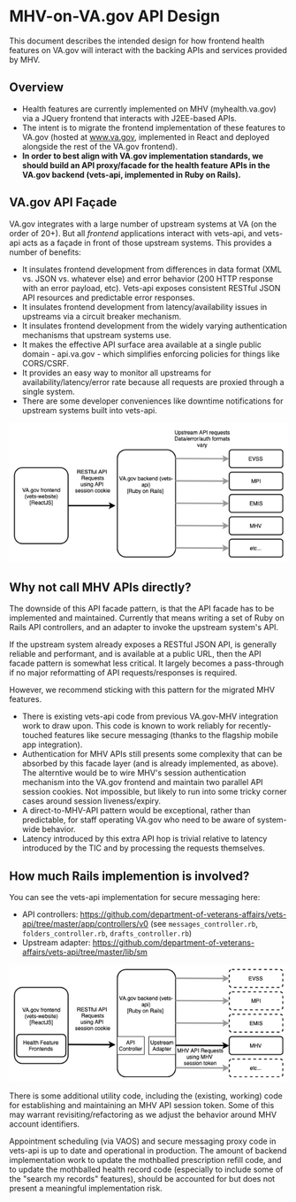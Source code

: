 # MHV-on-VA.gov API Design

This document describes the intended design for how frontend health features on VA.gov will interact with the backing APIs and services provided by MHV. 

## Overview

* Health features are currently implemented on MHV (myhealth.va.gov) via a JQuery frontend that interacts with J2EE-based APIs. 
* The intent is to migrate the frontend implementation of these features to VA.gov (hosted at www.va.gov, implemented in React and deployed alongside the rest of the VA.gov frontend). 
* **In order to best align with VA.gov implementation standards, we should build an API proxy/facade for the health feature APIs in the VA.gov backend (vets-api, implemented in Ruby on Rails).** 

## VA.gov API Façade
VA.gov integrates with a large number of upstream systems at VA (on the order of 20+). But all _frontend_ applications interact with vets-api, and vets-api acts as a façade in front of those upstream systems. This provides a number of benefits:
* It insulates frontend development from differences in data format (XML vs. JSON vs. whatever else) and error behavior (200 HTTP response with an error payload, etc). Vets-api exposes consistent RESTful JSON API resources and predictable error responses. 
* It insulates frontend development from latency/availability issues in upstreams via a circuit breaker mechanism. 
* It insulates frontend development from the widely varying authentication mechanisms that upstream systems use. 
* It makes the effective API surface area available at a single public domain - api.va.gov  - which simplifies enforcing policies for things like CORS/CSRF. 
* It provides an easy way to monitor all upstreams for availability/latency/error rate because all requests are proxied through a single system. 
* There are some developer conveniences like downtime notifications for upstream systems built into vets-api. 

![VA.gov facade architecture](assets/Health%20API%20Arch%20General.png)

## Why not call MHV APIs directly?
The downside of this API facade pattern, is that the API facade has to be implemented and maintained. Currently that means writing a set of Ruby on Rails API controllers, and an adapter to invoke the upstream system's API. 

If the upstream system already exposes a RESTful JSON API, is generally reliable and performant, and is available at a public URL, then the API facade pattern is somewhat less critical. It largely becomes a pass-through if no major reformatting of API requests/responses is required. 

However, we recommend sticking with this pattern for the migrated MHV features. 
* There is existing vets-api code from previous VA.gov-MHV integration work to draw upon. This code is known to work reliably for recently-touched features like secure messaging (thanks to the flagship mobile app integration). 
* Authentication for MHV APIs still presents some complexity that can be absorbed by this facade layer (and is already implemented, as above). The alterntive would be to wire MHV's session authentication mechanism into the VA.gov frontend and maintain two parallel API session cookies. Not impossible, but likely to run into some tricky corner cases around session liveness/expiry.
* A direct-to-MHV-API pattern would be exceptional, rather than predictable, for staff operating VA.gov who need to be aware of system-wide behavior. 
* Latency introduced by this extra API hop is trivial relative to latency introduced by the TIC and by processing the requests themselves.

## How much Rails implemention is involved?
You can see the vets-api implementation for secure messaging here:
* API controllers: https://github.com/department-of-veterans-affairs/vets-api/tree/master/app/controllers/v0 (see `messages_controller.rb`, `folders_controller.rb`, `drafts_controller.rb`) 
* Upstream adapter: https://github.com/department-of-veterans-affairs/vets-api/tree/master/lib/sm


![VA.gov facade for MHV](assets/Health%20API%20Arch%20MHV.png)

There is some additional utility code, including the (existing, working) code for establishing and maintaining an MHV API session token. Some of this may warrant revisiting/refactoring as we adjust the behavior around MHV account identifiers. 

Appointment scheduling (via VAOS) and secure messaging proxy code in vets-api is up to date and operational in production. The amount of backend implementation work to update the mothballed prescription refill code, and to update the mothballed health record code (especially to include some of the "search my records" features), should be accounted for but does not present a meaningful implementation risk. 
